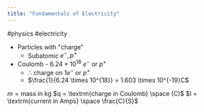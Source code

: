 ```yaml
---
title: "Fundamentals of Electricity"
---
```

#physics #electricity

- Particles with "charge"
	- Subatomic $e^{-}, p^{+}$ 
- Coulomb - $6.24 \times 10^{18}$ $e^{-}$ or $p^{+}$ 
	- $\therefore$ charge on $1e^{-}$ or $p^{+}$
	- $\frac{1}{6.24 \times 10^{18}} = 1.603 \times 10^{-19}C$

$m = \textrm{mass in kg}$
$q = \textrm{charge in Coulomb} \space (C)$
$I = \textrm{current in Amps} \space \frac{C}{S}$
